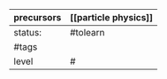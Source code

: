 | precursors | [[particle physics]] |
| ---------- | -------------------- |
| status:    | #tolearn             |
| #tags      |                      |
| level      | #                    |
